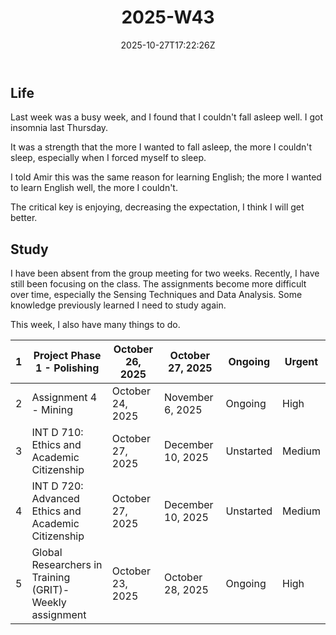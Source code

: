 ﻿---
title: "2025-W43"
date: "2025-10-27T17:22:26Z"
categories:
  - weekly
series:
  - group-meeting
tags:
  - reflection
mood:
weather:
location:
draft: false
---

## Life

Last week was a busy week,  and I found that I couldn't fall asleep well. I got insomnia last Thursday.

It was a strength that the more I wanted to fall asleep, the more I couldn't sleep, especially when I forced myself to sleep. 

I told Amir this was the same reason for learning English; the more I wanted to learn English well, the more I couldn't.

The critical key is enjoying, decreasing the expectation, I think I will get better.

## Study

I have been absent from the group meeting for two weeks. Recently, I have still been focusing on the class. The assignments become more difficult over time, especially the Sensing Techniques and Data Analysis. Some knowledge previously learned I need to study again.

This week, I also have many things to do.

| 1    | Project Phase 1 - Polishing                             | October 26, 2025 | October 27, 2025  | Ongoing   | Urgent |
| ---- | ------------------------------------------------------- | ---------------- | ----------------- | --------- | ------ |
| 2    | Assignment 4 - Mining                                   | October 24, 2025 | November 6, 2025  | Ongoing   | High   |
| 3    | INT D 710: Ethics and Academic Citizenship              | October 27, 2025 | December 10, 2025 | Unstarted | Medium |
| 4    | INT D 720: Advanced Ethics and Academic Citizenship     | October 27, 2025 | December 10, 2025 | Unstarted | Medium |
| 5    | Global Researchers in Training (GRIT)-Weekly assignment | October 23, 2025 | October 28, 2025  | Ongoing   | High   |
